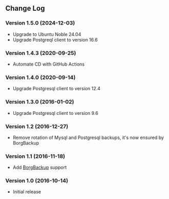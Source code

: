 ## Change Log
### Version 1.5.0 (2024-12-03)
- Upgrade to Ubuntu Noble 24.04
- Upgrade Postgreql client to version 16.6
### Version 1.4.3 (2020-09-25)
- Automate CD with GitHub Actions
### Version 1.4.0 (2020-09-14)
- Upgrade Postgresql client to version 12.4
### Version 1.3.0 (2016-01-02)
- Upgrade Postgresql client to version 9.6
### Version 1.2 (2016-12-27)
- Remove rotation of Mysql and Postgresql backups, it's now ensured by BorgBackup
### Version 1.1 (2016-11-18)
- Add [BorgBackup](https://borgbackup.readthedocs.io/en/stable/) support
### Version 1.0 (2016-10-14)
- Initial release
